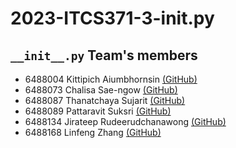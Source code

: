 # 2023-ITCS371-3-__init__.py

## `__init__.py` Team's members

 - 6488004 Kittipich Aiumbhornsin [(GitHub)](https://github.com/ngzh-luke)
 - 6488073 Chalisa Sae-ngow [(GitHub)](https://github.com/NiChalii)
 - 6488087 Thanatchaya Sujarit [(GitHub)](https://github.com/ViewSuj)
 - 6488089 Pattaravit Suksri [(GitHub)](https://github.com/patchyysuk)
 - 6488134 Jirateep Rudeerudchanawong [(GitHub)](https://github.com/kikikieieiei)
 - 6488168 Linfeng Zhang [(GitHub)](https://github.com/Lr1zz)
